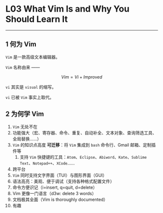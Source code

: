 # L03 What Vim Is and Why You Should Learn It
---



## 1 何为 Vim

`Vim` 是一款高级文本编辑器。

`Vim` 名称由来 ——

```math
Vim = Vi + Improved
```

`vi` 其实是 `visual` 的缩写。

`vi` 已被 `Vim` 事实上取代。



## 2 为何学 Vim

1. `Vim` 无处不在
2. 功能强大（宏、寄存器、命令、重复、自动补全、文本对象、查询筛选工具、全局替换……）
3. `Vim` 的知识点高度 **可迁移**：将 `Vim` 集成到 `bash` 命令行、Gmail 邮箱、定制插件等
   1. 支持 `Vim` 快捷键的工具：`Atom`、`Eclipse`、`Abiword`、`Kate`、`Sublime Text`、`Notepad++`、`XCode`……
4. 跨平台
5. `Vim` 同时支持文字界面（TUI）与图形界面（GUI）
6. 语法高亮：美观、便于调试（支持各种格式配置文件）
7. 命令方便识记（i=insert, q=quit, d=delete）
8. Vim 更像一门语言（d3w: delete 3 words）
9. 文档极其全面（Vim is thoroughly documented）
10. 有趣
